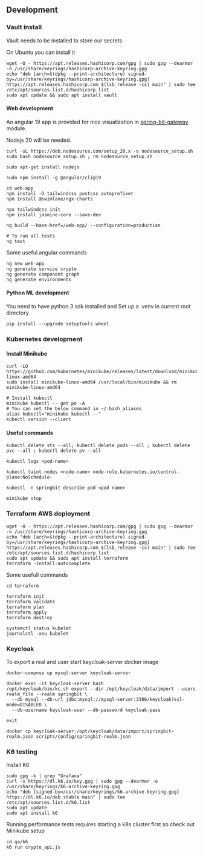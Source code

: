 
## Development


### Vault install

Vault needs to be installed to store our secrets

On Ubuntu you can install it
```shell
wget -O - https://apt.releases.hashicorp.com/gpg | sudo gpg --dearmor -o /usr/share/keyrings/hashicorp-archive-keyring.gpg
echo "deb [arch=$(dpkg --print-architecture) signed-by=/usr/share/keyrings/hashicorp-archive-keyring.gpg] https://apt.releases.hashicorp.com $(lsb_release -cs) main" | sudo tee /etc/apt/sources.list.d/hashicorp.list
sudo apt update && sudo apt install vault

```

#### Web development

An angular 19 app is provided for nice visualization in [spring-bit-gateway](spring-bit-gateway/src/main/resources/web) module.

Nodejs 20 will be needed.
```shell
curl -sL https://deb.nodesource.com/setup_20.x -o nodesource_setup.sh
sudo bash nodesource_setup.sh ; rm nodesource_setup.sh

sudo apt-get install nodejs

sudo npm install -g @angular/cli@19

cd web-app
npm install -D tailwindcss postcss autoprefixer
npm install @swimlane/ngx-charts

npx tailwindcss init
npm install jasmine-core --save-dev

ng build --base-href=/web-app/ --configuration=production

# To run all tests
ng test
```

Some useful angular commands
```shell
ng new web-app
ng generate service crypto
ng generate component graph
ng generate environments
```
#### Python ML development

You need to have python 3 sdk installed and Set up a .venv in current root directory
```shell
pip install --upgrade setuptools wheel
```

### Kubernetes development

#### Install Minikube
```shell
curl -LO https://github.com/kubernetes/minikube/releases/latest/download/minikube-linux-amd64
sudo install minikube-linux-amd64 /usr/local/bin/minikube && rm minikube-linux-amd64

# Install kubectl
minikube kubectl -- get po -A
# You can set the below command in ~/.bash_aliases
alias kubectl="minikube kubectl --"
kubectl version --client
```


#### Useful commands
```shell
kubectl delete sts --all; kubectl delete pods --all ; kubectl delete pvc --all ; kubectl delete pv --all

kubectl logs <pod-name>

kubectl taint nodes <node-name> node-role.kubernetes.io/control-plane:NoSchedule-

kubectl -n springbit describe pod <pod name>

minikube stop
```


### Terraform AWS deployment

```shell
wget -O - https://apt.releases.hashicorp.com/gpg | sudo gpg --dearmor -o /usr/share/keyrings/hashicorp-archive-keyring.gpg
echo "deb [arch=$(dpkg --print-architecture) signed-by=/usr/share/keyrings/hashicorp-archive-keyring.gpg] https://apt.releases.hashicorp.com $(lsb_release -cs) main" | sudo tee /etc/apt/sources.list.d/hashicorp.list
sudo apt update && sudo apt install terraform
terraform -install-autocomplete
```

Some usefull commands
```shell
cd terraform

terraform init
terraform validate
terraform plan
terraform apply
terraform destroy

systemctl status kubelet
journalctl -xeu kubelet
```

### Keycloak

To export a real and user start keycloak-server docker image 

```shell
docker-compose up mysql-server keycloak-server

docker exec -it keycloak-server bash
/opt/keycloak/bin/kc.sh export --dir /opt/keycloak/data/import --users realm_file --realm springbit \
  --db mysql --db-url jdbc:mysql://mysql-server:3306/keycloak?ssl-mode=DISABLED \
  --db-username keycloak-user --db-password keycloak-pass

exit

docker cp keycloak-server:/opt/keycloak/data/import/springbit-realm.json scripts/config/springbit-realm.json
```

### K6 testing

Install K6
```shell
sudo gpg -k | grep "Grafana"
curl -s https://dl.k6.io/key.gpg | sudo gpg --dearmor -o /usr/share/keyrings/k6-archive-keyring.gpg
echo "deb [signed-by=/usr/share/keyrings/k6-archive-keyring.gpg] https://dl.k6.io/deb stable main" | sudo tee /etc/apt/sources.list.d/k6.list
sudo apt update
sudo apt install k6
```

Running performance tests requires starting a k8s cluster first so check out Minikube setup
```shell
cd qa/k6
k6 run crypto_api.js
```